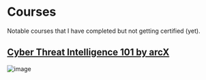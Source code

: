 # Courses
Notable courses that I have completed but not getting certified (yet).

## [Cyber Threat Intelligence 101 by arcX](https://arcx.io/courses/cyber-threat-intelligence-101)
![image](https://github.com/samuelngiam/Notes/assets/154060427/d848ff9a-dcfc-4001-9479-311001aa5bbd)
